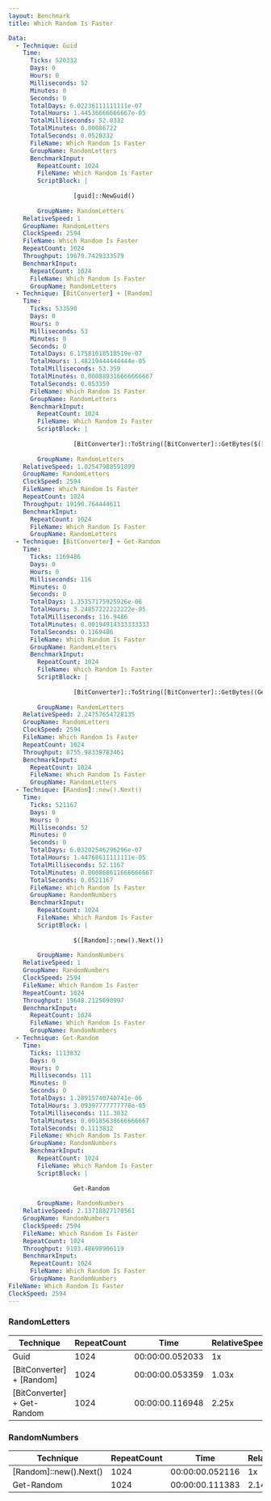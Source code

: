 ```yaml
---
layout: Benchmark
title: Which Random Is Faster

Data: 
  - Technique: Guid
    Time: 
      Ticks: 520332
      Days: 0
      Hours: 0
      Milliseconds: 52
      Minutes: 0
      Seconds: 0
      TotalDays: 6.02236111111111e-07
      TotalHours: 1.44536666666667e-05
      TotalMilliseconds: 52.0332
      TotalMinutes: 0.00086722
      TotalSeconds: 0.0520332
      FileName: Which Random Is Faster
      GroupName: RandomLetters
      BenchmarkInput: 
        RepeatCount: 1024
        FileName: Which Random Is Faster
        ScriptBlock: |
          
                  [guid]::NewGuid()
              
        GroupName: RandomLetters
    RelativeSpeed: 1
    GroupName: RandomLetters
    ClockSpeed: 2594
    FileName: Which Random Is Faster
    RepeatCount: 1024
    Throughput: 19679.7429333579
    BenchmarkInput: 
      RepeatCount: 1024
      FileName: Which Random Is Faster
      GroupName: RandomLetters
  - Technique: [BitConverter] + [Random]
    Time: 
      Ticks: 533590
      Days: 0
      Hours: 0
      Milliseconds: 53
      Minutes: 0
      Seconds: 0
      TotalDays: 6.17581018518519e-07
      TotalHours: 1.48219444444444e-05
      TotalMilliseconds: 53.359
      TotalMinutes: 0.000889316666666667
      TotalSeconds: 0.053359
      FileName: Which Random Is Faster
      GroupName: RandomLetters
      BenchmarkInput: 
        RepeatCount: 1024
        FileName: Which Random Is Faster
        ScriptBlock: |
          
                  [BitConverter]::ToString([BitConverter]::GetBytes($([Random]::new().next())))
              
        GroupName: RandomLetters
    RelativeSpeed: 1.02547988591899
    GroupName: RandomLetters
    ClockSpeed: 2594
    FileName: Which Random Is Faster
    RepeatCount: 1024
    Throughput: 19190.764444611
    BenchmarkInput: 
      RepeatCount: 1024
      FileName: Which Random Is Faster
      GroupName: RandomLetters
  - Technique: [BitConverter] + Get-Random
    Time: 
      Ticks: 1169486
      Days: 0
      Hours: 0
      Milliseconds: 116
      Minutes: 0
      Seconds: 0
      TotalDays: 1.35357175925926e-06
      TotalHours: 3.24857222222222e-05
      TotalMilliseconds: 116.9486
      TotalMinutes: 0.00194914333333333
      TotalSeconds: 0.1169486
      FileName: Which Random Is Faster
      GroupName: RandomLetters
      BenchmarkInput: 
        RepeatCount: 1024
        FileName: Which Random Is Faster
        ScriptBlock: |
          
                  [BitConverter]::ToString([BitConverter]::GetBytes((Get-Random)))
              
        GroupName: RandomLetters
    RelativeSpeed: 2.24757654728135
    GroupName: RandomLetters
    ClockSpeed: 2594
    FileName: Which Random Is Faster
    RepeatCount: 1024
    Throughput: 8755.98339783461
    BenchmarkInput: 
      RepeatCount: 1024
      FileName: Which Random Is Faster
      GroupName: RandomLetters
  - Technique: [Random]::new().Next()
    Time: 
      Ticks: 521167
      Days: 0
      Hours: 0
      Milliseconds: 52
      Minutes: 0
      Seconds: 0
      TotalDays: 6.03202546296296e-07
      TotalHours: 1.44768611111111e-05
      TotalMilliseconds: 52.1167
      TotalMinutes: 0.000868611666666667
      TotalSeconds: 0.0521167
      FileName: Which Random Is Faster
      GroupName: RandomNumbers
      BenchmarkInput: 
        RepeatCount: 1024
        FileName: Which Random Is Faster
        ScriptBlock: |
          
                  $([Random]::new().Next())
              
        GroupName: RandomNumbers
    RelativeSpeed: 1
    GroupName: RandomNumbers
    ClockSpeed: 2594
    FileName: Which Random Is Faster
    RepeatCount: 1024
    Throughput: 19648.2125690997
    BenchmarkInput: 
      RepeatCount: 1024
      FileName: Which Random Is Faster
      GroupName: RandomNumbers
  - Technique: Get-Random
    Time: 
      Ticks: 1113832
      Days: 0
      Hours: 0
      Milliseconds: 111
      Minutes: 0
      Seconds: 0
      TotalDays: 1.28915740740741e-06
      TotalHours: 3.09397777777778e-05
      TotalMilliseconds: 111.3832
      TotalMinutes: 0.00185638666666667
      TotalSeconds: 0.1113832
      FileName: Which Random Is Faster
      GroupName: RandomNumbers
      BenchmarkInput: 
        RepeatCount: 1024
        FileName: Which Random Is Faster
        ScriptBlock: |
          
                  Get-Random
              
        GroupName: RandomNumbers
    RelativeSpeed: 2.13718827170561
    GroupName: RandomNumbers
    ClockSpeed: 2594
    FileName: Which Random Is Faster
    RepeatCount: 1024
    Throughput: 9193.48698906119
    BenchmarkInput: 
      RepeatCount: 1024
      FileName: Which Random Is Faster
      GroupName: RandomNumbers
FileName: Which Random Is Faster
ClockSpeed: 2594
---
```



### RandomLetters


|Technique                  |RepeatCount|Time           |RelativeSpeed|Throughput|
|---------------------------|-----------|---------------|-------------|----------|
|Guid                       |1024       |00:00:00.052033|1x           |19679.74/s|
|[BitConverter] + [Random]  |1024       |00:00:00.053359|1.03x        |19190.76/s|
|[BitConverter] + Get-Random|1024       |00:00:00.116948|2.25x        |8755.98/s |


### RandomNumbers


|Technique             |RepeatCount|Time           |RelativeSpeed|Throughput|
|----------------------|-----------|---------------|-------------|----------|
|[Random]::new().Next()|1024       |00:00:00.052116|1x           |19648.21/s|
|Get-Random            |1024       |00:00:00.111383|2.14x        |9193.49/s |
